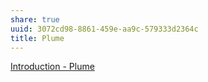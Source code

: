 ```yaml
---
share: true
uuid: 3072cd98-8861-459e-aa9c-579333d2364c
title: Plume
---
```

[Introduction - Plume](https://plume-oss.github.io/plume-docs/storage-backends/introduction/)